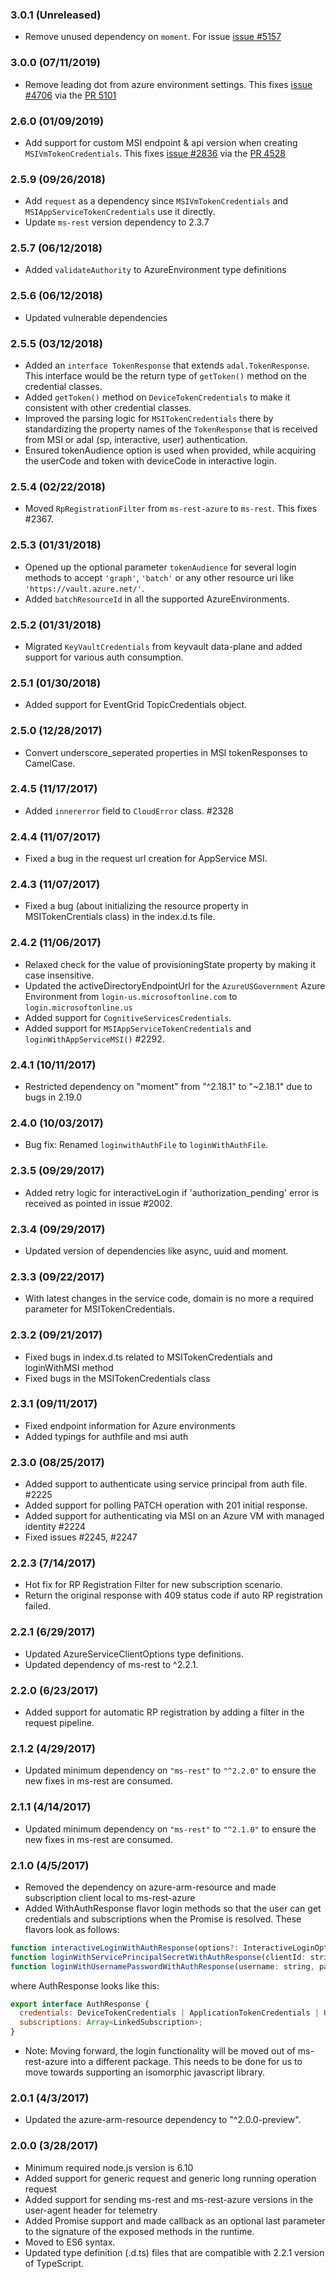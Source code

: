 ### 3.0.1 (Unreleased)
- Remove unused dependency on `moment`. For issue [issue #5157](https://github.com/Azure/azure-sdk-for-node/issues/5157)

### 3.0.0 (07/11/2019)
- Remove leading dot from azure environment settings. This fixes [issue #4706](https://github.com/Azure/azure-sdk-for-node/issues/4706) via the [PR 5101](https://github.com/Azure/azure-sdk-for-node/pull/5101)

### 2.6.0 (01/09/2019)
- Add support for custom MSI endpoint & api version when creating `MSIVmTokenCredentials`. This fixes [issue #2836](https://github.com/Azure/azure-sdk-for-node/issues/2836) via the [PR 4528](https://github.com/Azure/azure-sdk-for-node/pull/4528)

### 2.5.9 (09/26/2018)
- Add `request` as a dependency since `MSIVmTokenCredentials` and `MSIAppServiceTokenCredentials` use it directly.
- Update `ms-rest` version dependency to 2.3.7

### 2.5.7 (06/12/2018)
- Added `validateAuthority` to AzureEnvironment type definitions

### 2.5.6 (06/12/2018)
- Updated vulnerable dependencies

### 2.5.5 (03/12/2018)
- Added an `interface TokenResponse` that extends `adal.TokenResponse`. This interface would be the return type of `getToken()` method on the credential classes.
- Added `getToken()` method on `DeviceTokenCredentials` to make it consistent with other credential classes.
- Improved the parsing logic for `MSITokenCredentials` there by standardizing the property names of the `TokenResponse` that is received from MSI or adal (sp, interactive, user) authentication.
- Ensured tokenAudience option is used when provided, while acquiring the userCode and token with deviceCode in interactive login.

### 2.5.4 (02/22/2018)
- Moved `RpRegistrationFilter` from `ms-rest-azure` to `ms-rest`. This fixes #2367.

### 2.5.3 (01/31/2018)
- Opened up the optional parameter `tokenAudience` for several login methods to accept `'graph'`, `'batch'` or any other resource uri like `'https://vault.azure.net/'`.
- Added `batchResourceId` in all the supported AzureEnvironments.

### 2.5.2 (01/31/2018)
- Migrated `KeyVaultCredentials` from keyvault data-plane and added support for various auth consumption.

### 2.5.1 (01/30/2018)
- Added support for EventGrid TopicCredentials object.

### 2.5.0 (12/28/2017)
- Convert underscore_seperated properties in MSI tokenResponses to CamelCase.

### 2.4.5 (11/17/2017)
- Added `innererror` field to `CloudError` class. #2328

### 2.4.4 (11/07/2017)
- Fixed a bug in the request url creation for AppService MSI.

### 2.4.3 (11/07/2017)
- Fixed a bug (about initializing the resource property in MSITokenCrentials class) in the index.d.ts file.

### 2.4.2 (11/06/2017)
 - Relaxed check for the value of provisioningState property by making it case insensitive.
 - Updated the activeDirectoryEndpointUrl for the `AzureUSGovernment` Azure Environment from `login-us.microsoftonline.com` to `login.microsoftonline.us`
 - Added support for `CognitiveServicesCredentials`.
 - Added support for `MSIAppServiceTokenCredentials` and `loginWithAppServiceMSI()` #2292.

### 2.4.1 (10/11/2017)
- Restricted dependency on "moment" from "^2.18.1" to "~2.18.1" due to bugs in 2.19.0

### 2.4.0 (10/03/2017)
- Bug fix: Renamed `loginwithAuthFile` to `loginWithAuthFile`.

### 2.3.5 (09/29/2017)
- Added retry logic for interactiveLogin if 'authorization_pending' error is received as pointed in issue #2002.

### 2.3.4 (09/29/2017)
- Updated version of dependencies like async, uuid and moment.

### 2.3.3 (09/22/2017)
- With latest changes in the service code, domain is no more a required parameter for MSITokenCredentials.

### 2.3.2 (09/21/2017)
- Fixed bugs in index.d.ts related to MSITokenCredentials and loginWithMSI method
- Fixed bugs in the MSITokenCredentials class

### 2.3.1 (09/11/2017)
- Fixed endpoint information for Azure environments
- Added typings for authfile and msi auth

### 2.3.0 (08/25/2017)
- Added support to authenticate using service principal from auth file. #2225
- Added support for polling PATCH operation with 201 initial response.
- Added support for authenticating via MSI on an Azure VM with managed identity #2224
- Fixed issues #2245, #2247

### 2.2.3 (7/14/2017)
- Hot fix for RP Registration Filter for new subscription scenario.
- Return the original response with 409 status code if auto RP registration failed.

### 2.2.1 (6/29/2017)
- Updated AzureServiceClientOptions type definitions.
- Updated dependency of ms-rest to ^2.2.1.

### 2.2.0 (6/23/2017)
- Added support for automatic RP registration by adding a filter in the request pipeline.

### 2.1.2 (4/29/2017)
- Updated minimum dependency on `"ms-rest"` to `"^2.2.0"` to ensure the new fixes in ms-rest are consumed.

### 2.1.1 (4/14/2017)
- Updated minimum dependency on `"ms-rest"` to `"^2.1.0"` to ensure the new fixes in ms-rest are consumed.

### 2.1.0 (4/5/2017)
- Removed the dependency on azure-arm-resource and made subscription client local to ms-rest-azure
- Added WithAuthResponse flavor login methods so that the user can get credentials and subscriptions when the Promise is resolved. These flavors look as follows:
```javascript
function interactiveLoginWithAuthResponse(options?: InteractiveLoginOptions): Promise<AuthResponse>;
function loginWithServicePrincipalSecretWithAuthResponse(clientId: string, secret: string, domain: string, options?: AzureTokenCredentialsOptions): Promise<AuthResponse>;
function loginWithUsernamePasswordWithAuthResponse(username: string, password: string, options?: LoginWithUsernamePasswordOptions): Promise<AuthResponse>;
```
where AuthResponse looks like this:
```javascript
export interface AuthResponse {
  credentials: DeviceTokenCredentials | ApplicationTokenCredentials | UserTokenCredentials;
  subscriptions: Array<LinkedSubscription>;
}
```
- Note: Moving forward, the login functionality will be moved out of ms-rest-azure into a different package. This needs to be done for us to move towards supporting an isomorphic javascript library.

### 2.0.1 (4/3/2017)
- Updated the azure-arm-resource dependency to "^2.0.0-preview".

### 2.0.0 (3/28/2017)
- Minimum required node.js version is 6.10
- Added support for generic request and generic long running operation request
- Added support for sending ms-rest and ms-rest-azure versions in the user-agent header for telemetry
- Added Promise support and made callback as an optional last parameter to the signature of the exposed methods in the runtime.
- Moved to ES6 syntax.
- Updated type definition (.d.ts) files that are compatible with 2.2.1 version of TypeScript.
